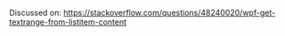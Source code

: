 
Discussed on: https://stackoverflow.com/questions/48240020/wpf-get-textrange-from-listitem-content

